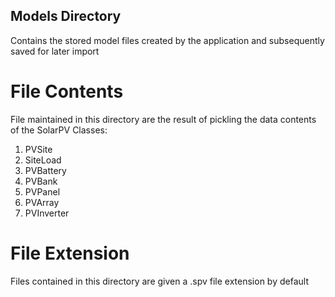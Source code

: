## Models Directory
Contains the stored model files created by the application and subsequently saved for later import

# File Contents
File maintained in this directory are the result of pickling the data contents of the SolarPV Classes:
1. PVSite
2. SiteLoad
3. PVBattery
4. PVBank
5. PVPanel
6. PVArray
7. PVInverter

# File Extension
Files contained in this directory are given a .spv file extension by default


